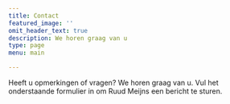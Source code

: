 ```yaml
---
title: Contact
featured_image: ''
omit_header_text: true
description: We horen graag van u
type: page
menu: main

---
```


Heeft u opmerkingen of vragen? We horen graag van u. Vul het onderstaande formulier in om Ruud Meijns een bericht te sturen.


